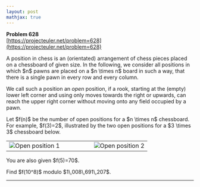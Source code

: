 ```yaml
---
layout: post
mathjax: true
---
```

**Problem 628**  
[https://projecteuler.net/problem=628](https://projecteuler.net/problem=628)

<p>
A position in chess is an (orientated) arrangement of chess pieces placed on a chessboard of given size. In the following, we consider all positions in which $n$ pawns are placed on a  $n \times n$  
board in such a way, that there is a single pawn in every row and every column.

</p>
<p>
We call such a position an <i>open</i> position, if a rook, starting at the (empty) lower left corner and using only moves towards the right or upwards, can reach the upper right corner without moving onto any field occupied by a pawn. 
</p>
<p>Let $f(n)$ be the number of open positions for a $n \times n$ chessboard.<br />
For example, $f(3)=2$, illustrated by the two open positions for a $3  \times 3$ chessboard below.

</p>
<table align="center"><tr>
<td><img src="https://projecteuler.net/project/images/p628_chess4.png" alt="Open position 1" /></td><td width="60"></td><td><img src="https://projecteuler.net/project/images/p628_chess5.png" alt="Open position 2" /></td>
</tr>
</table>
<p>
You are also given $f(5)=70$.</p>
<p>Find $f(10^8)$ modulo $1\,008\,691\,207$.</p>




---

